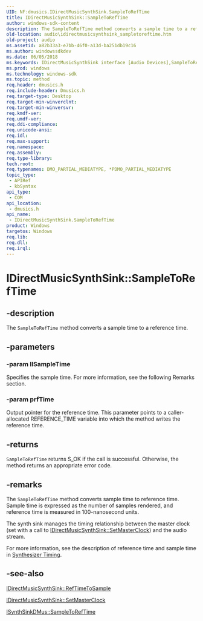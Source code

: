 ```yaml
---
UID: NF:dmusics.IDirectMusicSynthSink.SampleToRefTime
title: IDirectMusicSynthSink::SampleToRefTime
author: windows-sdk-content
description: The SampleToRefTime method converts a sample time to a reference time.
old-location: audio\idirectmusicsynthsink_sampletoreftime.htm
old-project: audio
ms.assetid: a82b33a3-e7bb-46f0-a13d-ba251db19c16
ms.author: windowssdkdev
ms.date: 06/05/2018
ms.keywords: IDirectMusicSynthSink interface [Audio Devices],SampleToRefTime method, IDirectMusicSynthSink.SampleToRefTime, IDirectMusicSynthSink::SampleToRefTime, SampleToRefTime, SampleToRefTime method [Audio Devices], SampleToRefTime method [Audio Devices],IDirectMusicSynthSink interface, audio.idirectmusicsynthsink_sampletoreftime, audmp-routines_fc97fec3-8fa0-4f6a-82b5-b99c434341c4.xml, dmusics/IDirectMusicSynthSink::SampleToRefTime
ms.prod: windows
ms.technology: windows-sdk
ms.topic: method
req.header: dmusics.h
req.include-header: Dmusics.h
req.target-type: Desktop
req.target-min-winverclnt: 
req.target-min-winversvr: 
req.kmdf-ver: 
req.umdf-ver: 
req.ddi-compliance: 
req.unicode-ansi: 
req.idl: 
req.max-support: 
req.namespace: 
req.assembly: 
req.type-library: 
tech.root: 
req.typenames: DMO_PARTIAL_MEDIATYPE, *PDMO_PARTIAL_MEDIATYPE
topic_type:
 - APIRef
 - kbSyntax
api_type:
 - COM
api_location:
 - dmusics.h
api_name:
 - IDirectMusicSynthSink.SampleToRefTime
product: Windows
targetos: Windows
req.lib: 
req.dll: 
req.irql: 
---
```


# IDirectMusicSynthSink::SampleToRefTime


## -description


The <code>SampleToRefTime</code> method converts a sample time to a reference time.


## -parameters




### -param llSampleTime

Specifies the sample time. For more information, see the following Remarks section.


### -param prfTime

Output pointer for the reference time. This parameter points to a caller-allocated REFERENCE_TIME variable into which the method writes the reference time.


## -returns



<code>SampleToRefTime</code> returns S_OK if the call is successful. Otherwise, the method returns an appropriate error code. 




## -remarks



The <code>SampleToRefTime</code> method converts sample time to reference time. Sample time is expressed as the number of samples rendered, and reference time is measured in 100-nanosecond units.

The synth sink manages the timing relationship between the master clock (set with a call to <a href="https://msdn.microsoft.com/library/windows/hardware/ff536528">IDirectMusicSynthSink::SetMasterClock</a>) and the audio stream.

For more information, see the description of reference time and sample time in <a href="https://msdn.microsoft.com/38aca8b7-f895-4b16-aaac-5a13973cf976">Synthesizer Timing</a>.




## -see-also




<a href="https://msdn.microsoft.com/library/windows/hardware/ff536525">IDirectMusicSynthSink::RefTimeToSample</a>



<a href="https://msdn.microsoft.com/library/windows/hardware/ff536528">IDirectMusicSynthSink::SetMasterClock</a>



<a href="https://msdn.microsoft.com/library/windows/hardware/ff537018">ISynthSinkDMus::SampleToRefTime</a>
 

 

